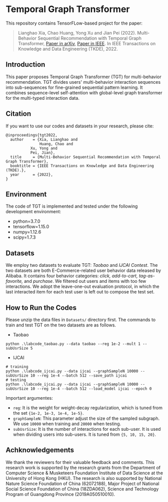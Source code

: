 # Temporal Graph Transformer

This repository contains TensorFLow-based project for the paper:

> Lianghao Xia, Chao Huang, Yong Xu and Jian Pei (2022). Multi-Behavior Sequential Recommendation with Temporal Graph Transformer, <a href='https://arxiv.org/pdf/2206.02687.pdf'>Paper in arXiv</a>, <a href='https://ieeexplore.ieee.org/abstract/document/9774907'>Paper in IEEE</a>. In IEEE Transactions on Knowledge and Data Engineering (TKDE), 2022.

## Introduction
This paper proposes Temporal Graph Transformer (TGT) for multi-behavior recommendation. TGT divides users' multi-behavior interaction sequences into sub-sequences for fine-grained sequential pattern learning. It combines sequence-level self-attention with global-level graph transformer for the multi-typed interaction data.

## Citation
If you want to use our codes and datasets in your research, please cite:
```
@inproceedings{tgt2022,
  author    = {Xia, Lianghao and
               Huang, Chao and
	       Xu, Yong and
	       Pei, Jian},
  title     = {Multi-Behavior Sequential Recommendation with Temporal Graph Transformer},
  booktitle = {IEEE Transactions on Knowledge and Data Engineering (TKDE).},
  year      = {2022},
}
```
## Environment
The code of TGT is implemented and tested under the following development environment:
* python=3.7.0
* tensorflow=1.15.0
* numpy=1.12.6
* scipy=1.7.3

## Datasets
We employ two datasets to evaluate TGT: <i>Taobao</i> and <i>IJCAI Contest</i>. The two datasets are both E-Commerce-related user behavior data released by Alibaba. It contains four behavior categories: <i>click, add-to-cart, tag-as-favorite,</i> and <i>purchase</i>. We filtered out users and items with too few interactions. We adopt the leave-one-out evaluation protocol, in which the last interacted item for each test user is left out to compose the test set.

## How to Run the Codes
Please unzip the data files in `Datasets/` directory first. The commands to train and test TGT on the two datasets are as follows.
* Taobao
```
python .\labcode_taobao.py --data taobao --reg 1e-2 --mult 1 --subUsrSize 5
```
* IJCAI
```
# training
python .\labcode_ijcai.py --data ijcai --graphSampleN 10000 --subUsrSize 10 --reg 1e-4 --batch 512 --save_path ijcai
# testing
python .\labcode_ijcai.py --data ijcai --graphSampleN 10000 --subUsrSize 10 --reg 1e-4 --batch 512 --load_model ijcai --epoch 0
```
Important argumentes:
* `reg`: It is the weight for weight-decay regularization, which is tuned from the set `{1e-2, 1e-3, 1e-4, 1e-5}`.
* `graphSampleN`: This parameter adjust the size of the sampled subgraph. We use `10000` when training and `20000` when testing.
* `subUsrSize`: It is the number of interactions for each sub-user. It is used when dividing users into sub-users. It is tuned from `{5, 10, 15, 20}`.

## Achknowledgements
We thank the reviewers for their valuable feedback and
comments. This research work is supported by the research
grants from the Department of Computer Science & Musketeers Foundation Institute of Data Science at the University
of Hong Kong (HKU). The research is also supported by
National Nature Science Foundation of China (62072188),
Major Project of National Social Science Foundation of
China (18ZDA062), Science and Technology Program of
Guangdong Province (2019A050510010).
